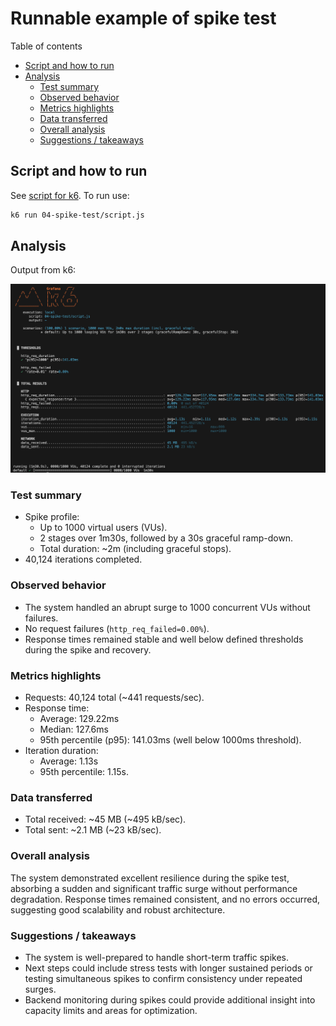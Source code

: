 # Runnable example of spike test

Table of contents

- [Script and how to run](#script-and-how-to-run)
- [Analysis](#analysis)
  - [Test summary](#test-summary)
  - [Observed behavior](#observed-behavior)
  - [Metrics highlights](#metrics-highlights)
  - [Data transferred](#data-transferred)
  - [Overall analysis](#overall-analysis)
  - [Suggestions / takeaways](#suggestions--takeaways)

## Script and how to run

See [script for k6](script.js). To run use:

```bash
k6 run 04-spike-test/script.js
```

## Analysis

Output from k6:

![result](result.png)

### Test summary

- Spike profile:
  - Up to 1000 virtual users (VUs).
  - 2 stages over 1m30s, followed by a 30s graceful ramp-down.
  - Total duration: ~2m (including graceful stops).
- 40,124 iterations completed.

### Observed behavior

- The system handled an abrupt surge to 1000 concurrent VUs without failures.
- No request failures (`http_req_failed=0.00%`).
- Response times remained stable and well below defined thresholds during the spike and recovery.

### Metrics highlights

- Requests: 40,124 total (~441 requests/sec).
- Response time:
  - Average: 129.22ms
  - Median: 127.6ms
  - 95th percentile (p95): 141.03ms (well below 1000ms threshold).
- Iteration duration:
  - Average: 1.13s
  - 95th percentile: 1.15s.

### Data transferred

- Total received: ~45 MB (~495 kB/sec).
- Total sent: ~2.1 MB (~23 kB/sec).

### Overall analysis

The system demonstrated excellent resilience during the spike test, absorbing a sudden and significant traffic surge without performance degradation. Response times remained consistent, and no errors occurred, suggesting good scalability and robust architecture.

### Suggestions / takeaways

- The system is well-prepared to handle short-term traffic spikes.
- Next steps could include stress tests with longer sustained periods or testing simultaneous spikes to confirm consistency under repeated surges.
- Backend monitoring during spikes could provide additional insight into capacity limits and areas for optimization.